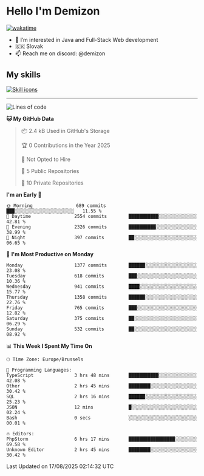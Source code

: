 # Hello I'm Demizon
[![wakatime](https://wakatime.com/badge/user/6ad1949f-d6d7-44f9-9eee-c35e54cc499b.svg)](https://wakatime.com/@6ad1949f-d6d7-44f9-9eee-c35e54cc499b)
- 👀 I’m interested in Java and Full-Stack Web development
- 🇸🇰 Slovak
- 📫 Reach me on discord: @demizon

## My skills
[![Skill icons](https://skillicons.dev/icons?i=java,js,ts,html,css,react,nextjs,tailwind,supabase,py,git,docker,linux,mysql,postgres,mongo&theme=dark)](https://github.com/Demizon3433)

---

<!--START_SECTION:waka-->
![Lines of code](https://img.shields.io/badge/From%20Hello%20World%20I%27ve%20Written-1.9%20million%20lines%20of%20code-blue)

**🐱 My GitHub Data** 

> 📦 2.4 kB Used in GitHub's Storage 
 > 
> 🏆 0 Contributions in the Year 2025
 > 
> 🚫 Not Opted to Hire
 > 
> 📜 5 Public Repositories 
 > 
> 🔑 10 Private Repositories 
 > 
**I'm an Early 🐤** 

```text
🌞 Morning                689 commits         ███░░░░░░░░░░░░░░░░░░░░░░   11.55 % 
🌆 Daytime                2554 commits        ███████████░░░░░░░░░░░░░░   42.81 % 
🌃 Evening                2326 commits        ██████████░░░░░░░░░░░░░░░   38.99 % 
🌙 Night                  397 commits         ██░░░░░░░░░░░░░░░░░░░░░░░   06.65 % 
```
📅 **I'm Most Productive on Monday** 

```text
Monday                   1377 commits        ██████░░░░░░░░░░░░░░░░░░░   23.08 % 
Tuesday                  618 commits         ███░░░░░░░░░░░░░░░░░░░░░░   10.36 % 
Wednesday                941 commits         ████░░░░░░░░░░░░░░░░░░░░░   15.77 % 
Thursday                 1358 commits        ██████░░░░░░░░░░░░░░░░░░░   22.76 % 
Friday                   765 commits         ███░░░░░░░░░░░░░░░░░░░░░░   12.82 % 
Saturday                 375 commits         ██░░░░░░░░░░░░░░░░░░░░░░░   06.29 % 
Sunday                   532 commits         ██░░░░░░░░░░░░░░░░░░░░░░░   08.92 % 
```


📊 **This Week I Spent My Time On** 

```text
🕑︎ Time Zone: Europe/Brussels

💬 Programming Languages: 
TypeScript               3 hrs 48 mins       ███████████░░░░░░░░░░░░░░   42.08 % 
Other                    2 hrs 45 mins       ████████░░░░░░░░░░░░░░░░░   30.42 % 
SQL                      2 hrs 16 mins       ██████░░░░░░░░░░░░░░░░░░░   25.23 % 
JSON                     12 mins             █░░░░░░░░░░░░░░░░░░░░░░░░   02.24 % 
Bash                     0 secs              ░░░░░░░░░░░░░░░░░░░░░░░░░   00.01 % 

🔥 Editors: 
PhpStorm                 6 hrs 17 mins       █████████████████░░░░░░░░   69.58 % 
Unknown Editor           2 hrs 45 mins       ████████░░░░░░░░░░░░░░░░░   30.42 % 
```


 Last Updated on 17/08/2025 02:14:32 UTC
<!--END_SECTION:waka-->
